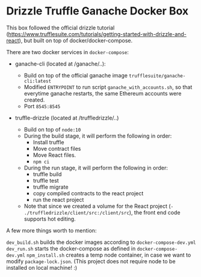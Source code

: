 # Drizzle Truffle Ganache Docker Box

This box followed the official drizzle tutorial (https://www.trufflesuite.com/tutorials/getting-started-with-drizzle-and-react), but built on top of docker/docker-compose.

There are two docker services in `docker-compose`:

- ganache-cli (located at /ganache/..):
    - Build on top of the official ganache image `trufflesuite/ganache-cli:latest` 
    - Modified `ENTRYPOINT` to run script `ganache_with_accounts.sh`, so that everytime ganache restarts, the same Ethereum accounts were created.
    - Port `8545:8545`

- truffle-drizzle (located at /truffledrizzle/..)
    - Build on top of `node:10`
    - During the build stage, it will perform the following in order:
        - Install truffle
        - Move contract files
        - Move React files.
        - `npm ci`
    - During the run stage, it will perform the following in order:
        - truffle build
        - truffle test
        - truffle migrate
        - copy compiled contracts to the react project
        - run the react project
    - Note that since we created a volume for the React project (`- ./truffledrizzle/client/src:/client/src`), the front end code supports hot editing.
    
A few more things worth to mention:

`dev_build.sh` builds the docker images according to `docker-compose-dev.yml`
`dev_run.sh` starts the docker-compose as defined in `docker-compose-dev.yml`
`npm_install.sh` creates a temp node container, in case we want to modify `package-lock.json`. (This project does not require node to be installed on local machine! :)
